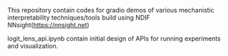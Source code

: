This repository contain codes for gradio demos of various mechanistic interpretability techniques/tools build using NDIF NNsight(https://nnsight.net)

logit_lens_api.ipynb contain initial design of APIs for running experiments and visualization.
